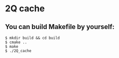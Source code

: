 # **2Q cache**

## You can build Makefile by yourself:
```
$ mkdir build && cd build
$ cmake ..
$ make
$ ./2Q_cache
```
